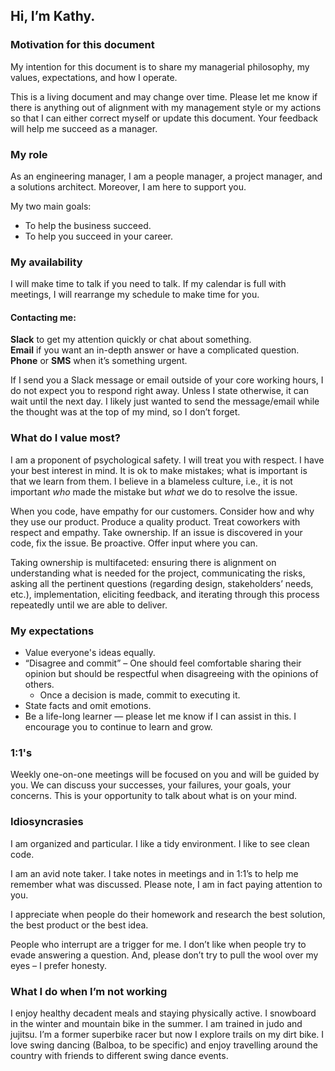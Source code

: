 ## Hi, I’m Kathy.

### Motivation for this document

My intention for this document is to share my managerial philosophy, my values, expectations, and how I operate.

This is a living document and may change over time. Please let me know if there is anything out of alignment with my management style or my actions so that I can either correct myself or update this document. Your feedback will help me succeed as a manager.

### My role

As an engineering manager, I am a people manager, a project manager, and a solutions architect. Moreover, I am here to support you.

My two main goals:
- To help the business succeed.
- To help you succeed in your career.

### My availability

I will make time to talk if you need to talk. If my calendar is full with meetings, I will rearrange my schedule to make time for you.

#### Contacting me:

**Slack** to get my attention quickly or chat about something.<br>
**Email** if you want an in-depth answer or have a complicated question.<br>
**Phone** or **SMS** when it’s something urgent.

If I send you a Slack message or email outside of your core working hours, I do not expect you to respond right away. Unless I state otherwise, it can wait until the next day. I likely just wanted to send the message/email while the thought was at the top of my mind, so I don’t forget.

### What do I value most?

I am a proponent of psychological safety. I will treat you with respect. I have your best interest in mind. It is ok to make mistakes; what is important is that we learn from them. I believe in a blameless culture, i.e., it is not important *who* made the mistake but *what* we do to resolve the issue.

When you code, have empathy for our customers. Consider how and why they use our product. Produce a quality product. Treat coworkers with respect and empathy. Take ownership. If an issue is discovered in your code, fix the issue. Be proactive. Offer input where you can.

Taking ownership is multifaceted: ensuring there is alignment on understanding what is needed for the project, communicating the risks, asking all the pertinent questions (regarding design, stakeholders’ needs, etc.), implementation, eliciting feedback, and iterating through this process repeatedly until we are able to deliver.

### My expectations

- Value everyone's ideas equally.
- “Disagree and commit” – One should feel comfortable sharing their opinion but should be respectful when disagreeing with the opinions of others.
	- Once a decision is made, commit to executing it.
- State facts and omit emotions.
- Be a life-long learner — please let me know if I can assist in this. I encourage you to continue to learn and grow.

### 1:1's

Weekly one-on-one meetings will be focused on you and will be guided by you. We can discuss your successes, your failures, your goals, your concerns. This is your opportunity to talk about what is on your mind.

### Idiosyncrasies

I am organized and particular. I like a tidy environment. I like to see clean code.

I am an avid note taker. I take notes in meetings and in 1:1’s to help me remember what was discussed. Please note, I am in fact paying attention to you.

I appreciate when people do their homework and research the best solution, the best product or the best idea.

People who interrupt are a trigger for me. I don’t like when people try to evade answering a question. And, please don’t try to pull the wool over my eyes – I prefer honesty.

### What I do when I’m not working

I enjoy healthy decadent meals and staying physically active. I snowboard in the winter and mountain bike in the summer. I am trained in judo and jujitsu. I’m a former superbike racer but now I explore trails on my dirt bike. I love swing dancing (Balboa, to be specific) and enjoy travelling around the country with friends to different swing dance events.
